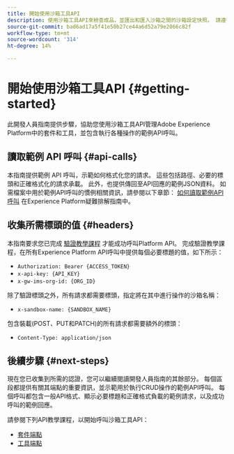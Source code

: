 ```yaml
---
title: 開始使用沙箱工具API
description: 使用沙箱工具API來檢查成品，並匯出和匯入沙箱之間的沙箱設定快照。 請遵循本指南以了解如何使用 API 執行關鍵作業。
source-git-commit: bad6ad17a5f41e50b27ce44a6d52a79e2066c82f
workflow-type: tm+mt
source-wordcount: '314'
ht-degree: 14%

---
```


# 開始使用沙箱工具API {#getting-started}

此開發人員指南提供步驟，協助您使用沙箱工具API管理Adobe Experience Platform中的套件和工具，並包含執行各種操作的範例API呼叫。

## 讀取範例 API 呼叫 {#api-calls}

本指南提供範例 API 呼叫，示範如何格式化您的請求。 這些包括路徑、必要的標頭和正確格式化的請求承載。 此外，也提供傳回至API回應的範例JSON資料。 如需檔案中用於範例API呼叫的慣例相關資訊，請參閱以下章節： [如何讀取範例API呼叫](/help/landing/troubleshooting.md#how-do-i-format-an-api-request) 在Experience Platform疑難排解指南中。

## 收集所需標頭的值 {#headers}

本指南要求您已完成 [驗證教學課程](https://www.adobe.com/go/platform-api-authentication-en) 才能成功呼叫Platform API。 完成驗證教學課程，在所有Experience Platform API呼叫中提供每個必要標題的值，如下所示：

* `Authorization: Bearer {ACCESS_TOKEN}`
* `x-api-key: {API_KEY}`
* `x-gw-ims-org-id: {ORG_ID}`

除了驗證標頭之外，所有請求都需要標頭，指定將在其中進行操作的沙箱名稱：

* `x-sandbox-name: {SANDBOX_NAME}`

包含裝載(POST、PUT和PATCH)的所有請求都需要額外的標頭：

* `Content-Type: application/json`

## 後續步驟 {#next-steps}

現在您已收集到所需的認證，您可以繼續閱讀開發人員指南的其餘部分。 每個區段都提供有關其端點的重要資訊，並示範用於執行CRUD操作的範例API呼叫。 每個呼叫都包含一般API格式、顯示必要標題和正確格式負載的範例請求，以及成功呼叫的範例回應。

請參閱下列API教學課程，以開始呼叫沙箱工具API：

* [套件端點](./packages.md)
* [工具端點](./tools.md)
